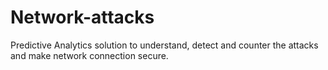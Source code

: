 # Network-attacks

 Predictive Analytics solution to understand, detect and counter the attacks and make network connection secure.
 

